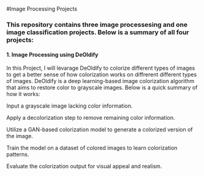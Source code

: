 #Image Processing Projects

### This repository contains three image processesing and one image classification projects. Below is a summary of all four projects:

#### 1. Image Processing using DeOldify
In this Project, I will levarage DeOldify to colorize different types of images to get a better sense of how colorization works on diffrerent different types of images. DeOldify is a deep learning-based image colorization algorithm that aims to restore color to grayscale images. Below is a quick summary of how it works:

Input a grayscale image lacking color information.

Apply a decolorization step to remove remaining color information.

Utilize a GAN-based colorization model to generate a colorized version of the image.

Train the model on a dataset of colored images to learn colorization patterns.

Evaluate the colorization output for visual appeal and realism.
